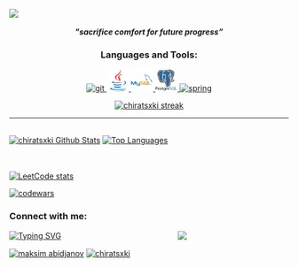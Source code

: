 <a href="#"><img width="1000" height="auto" src="https://media.tenor.com/RizT-AtAcfkAAAAC/berserk-guts.gif" height="100px"/></a>


<p align="center">
<b><i align="center">"sacrifice comfort for future progress”</i></b> 

<h3 align="center">Languages and Tools:</h3>
<p align="center"> <a href="https://git-scm.com/" target="_blank" rel="noreferrer"> <img src="https://www.vectorlogo.zone/logos/git-scm/git-scm-icon.svg" alt="git" width="40" height="40"/> </a> <a href="https://www.java.com" target="_blank" rel="noreferrer"> <img src="https://raw.githubusercontent.com/devicons/devicon/master/icons/java/java-original.svg" alt="java" width="40" height="40"/> </a> <a href="https://www.mysql.com/" target="_blank" rel="noreferrer"> <img src="https://raw.githubusercontent.com/devicons/devicon/master/icons/mysql/mysql-original-wordmark.svg" alt="mysql" width="40" height="40"/> </a> <a href="https://www.postgresql.org" target="_blank" rel="noreferrer"> <img src="https://raw.githubusercontent.com/devicons/devicon/master/icons/postgresql/postgresql-original-wordmark.svg" alt="postgresql" width="40" height="40"/> </a> <a href="https://spring.io/" target="_blank" rel="noreferrer"> <img src="https://www.vectorlogo.zone/logos/springio/springio-icon.svg" alt="spring" width="40" height="40"/> </a> </p>



<p align="center">
    <a href="https://github.com/chiratski/github-readme-streak-stats">
        <img title="" alt="chiratsxki streak" src="https://github-readme-streak-stats.herokuapp.com/?user=chiratsxki&theme=black-ice&hide_border=true&stroke=0000&background=060A0CD0"/>
    </a>
</p>

<hr/>


 <br/>
   <a href="https://github.com/chiratsxki/github-readme-stats"><img alt="chiratsxki Github Stats" src="https://github-readme-stats-sigma-five.vercel.app/api?username=chiratsxki&show_icons=true&count_private=true&theme=react&hide_border=true&bg_color=0D1117" /></a>
  <a href="https://github.com/chiratsxki/github-readme-stats"><img alt="Top Languages" src="https://github-readme-stats-sigma-five.vercel.app/api/top-langs/?username=chiratsxki&langs_count=8&count_private=true&layout=compact&theme=react&hide_border=true&bg_color=0D1117" /></a>
  <br/>
  
  
  <br/>

<br/>

[![LeetCode stats](https://leetcode-stats-six.vercel.app/api?username=chiratsxki&theme=dark)](https://github.com/chiratsxki/leetcode-stats)

[![codewars](https://www.codewars.com/users/chiratsxki/badges/large)](https://www.codewars.com/users/chiratsxki) 

<h3 align="left">Connect with me:</h3>
<p align="left">

<img align="right" width="200" src="https://gifdb.com/images/file/pixelated-cartoon-guts-berserk-j3r9w6cgcod4mffd.gif">

[![Typing SVG](https://readme-typing-svg.herokuapp.com?color=%2336BCF7&lines=Computer+science+student)](https://git.io/typing-svg)


<a href="https://linkedin.com/in/maksim-abidjanov-b35a74240" target="blank"><img align="center" src="https://raw.githubusercontent.com/rahuldkjain/github-profile-readme-generator/master/src/images/icons/Social/linked-in-alt.svg" alt="maksim abidjanov" height="30" width="40" /></a>
<a href="https://www.leetcode.com/chiratsxki" target="blank"><img align="center" src="https://raw.githubusercontent.com/rahuldkjain/github-profile-readme-generator/master/src/images/icons/Social/leet-code.svg" alt="chiratsxki" height="30" width="40" /></a>
</p>



